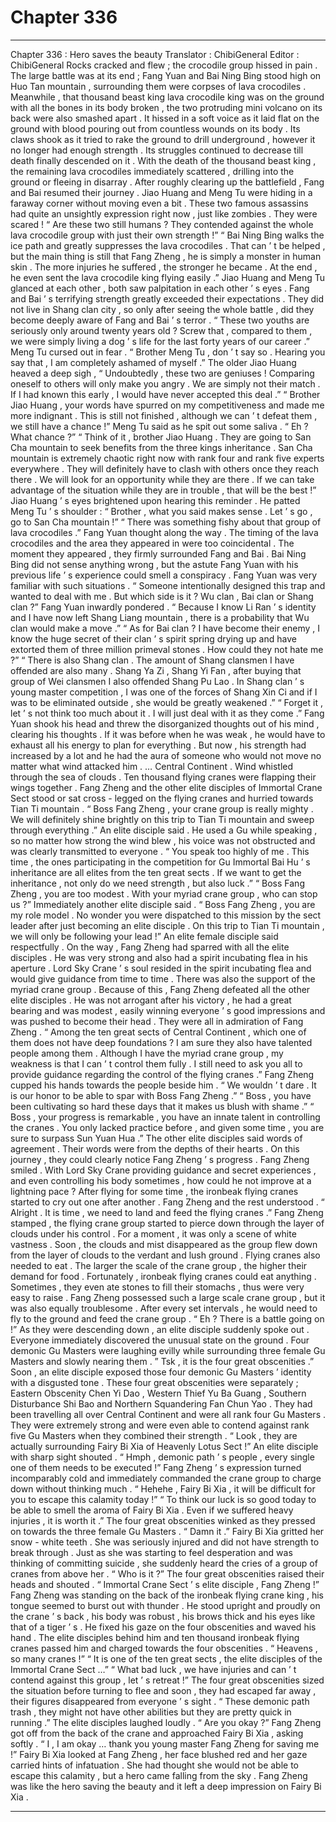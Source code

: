 
# Chapter 336


---

Chapter 336 : Hero saves the beauty
Translator :
ChibiGeneral
Editor :
ChibiGeneral
Rocks cracked and flew ; the crocodile group hissed in pain .
The large battle was at its end ; Fang Yuan and Bai Ning Bing stood high on Huo Tan mountain , surrounding them were corpses of lava crocodiles .
Meanwhile , that thousand beast king lava crocodile king was on the ground with all the bones in its body broken , the two protruding mini volcano on its back were also smashed apart .
It hissed in a soft voice as it laid flat on the ground with blood pouring out from countless wounds on its body . Its claws shook as it tried to rake the ground to drill underground , however it no longer had enough strength .
Its struggles continued to decrease till death finally descended on it .
With the death of the thousand beast king , the remaining lava crocodiles immediately scattered , drilling into the ground or fleeing in disarray .
After roughly clearing up the battlefield , Fang and Bai resumed their journey .
Jiao Huang and Meng Tu were hiding in a faraway corner without moving even a bit . These two famous assassins had quite an unsightly expression right now , just like zombies .
They were scared !
“ Are these two still humans ? They contended against the whole lava crocodile group with just their own strength !”
“ Bai Ning Bing walks the ice path and greatly suppresses the lava crocodiles . That can ’ t be helped , but the main thing is still that Fang Zheng , he is simply a monster in human skin . The more injuries he suffered , the stronger he became . At the end , he even sent the lava crocodile king flying easily .”
Jiao Huang and Meng Tu glanced at each other , both saw palpitation in each other ’ s eyes .
Fang and Bai ’ s terrifying strength greatly exceeded their expectations .
They did not live in Shang clan city , so only after seeing the whole battle , did they become deeply aware of Fang and Bai ’ s terror .
“ These two youths are seriously only around twenty years old ? Screw that , compared to them , we were simply living a dog ’ s life for the last forty years of our career .” Meng Tu cursed out in fear .
“ Brother Meng Tu , don ’ t say so . Hearing you say that , I am completely ashamed of myself .” The older Jiao Huang heaved a deep sigh , “ Undoubtedly , these two are geniuses !
Comparing oneself to others will only make you angry
. We are simply not their match . If I had known this early , I would have never accepted this deal .”
“ Brother Jiao Huang , your words have spurred on my competitiveness and made me more indignant . This is still not finished , although we can ’ t defeat them , we still have a chance !” Meng Tu said as he spit out some saliva .
“ Eh ? What chance ?”
“ Think of it , brother Jiao Huang . They are going to San Cha mountain to seek benefits from the three kings inheritance . San Cha mountain is extremely chaotic right now with rank four and rank five experts everywhere . They will definitely have to clash with others once they reach there . We will look for an opportunity while they are there . If we can take advantage of the situation while they are in trouble , that will be the best !”
Jiao Huang ’ s eyes brightened upon hearing this reminder .
He patted Meng Tu ’ s shoulder : “ Brother , what you said makes sense . Let ’ s go , go to San Cha mountain !”
“ There was something fishy about that group of lava crocodiles .” Fang Yuan thought along the way .
The timing of the lava crocodiles and the area they appeared in were too coincidental . The moment they appeared , they firmly surrounded Fang and Bai . Bai Ning Bing did not sense anything wrong , but the astute Fang Yuan with his previous life ’ s experience could smell a conspiracy .
Fang Yuan was very familiar with such situations .
“ Someone intentionally designed this trap and wanted to deal with me . But which side is it ? Wu clan , Bai clan or Shang clan ?” Fang Yuan inwardly pondered .
“ Because I know Li Ran ’ s identity and I have now left Shang Liang mountain , there is a probability that Wu clan would make a move .”
“ As for Bai clan ? I have become their enemy , I know the huge secret of their clan ’ s spirit spring drying up and have extorted them of three million primeval stones . How could they not hate me ?”
“ There is also Shang clan . The amount of Shang clansmen I have offended are also many . Shang Ya Zi , Shang Yi Fan , after buying that group of Wei clansmen I also offended Shang Pu Lao . In Shang clan ’ s young master competition , I was one of the forces of Shang Xin Ci and if I was to be eliminated outside , she would be greatly weakened .”
“ Forget it , let ’ s not think too much about it . I will just deal with it as they come .” Fang Yuan shook his head and threw the disorganized thoughts out of his mind , clearing his thoughts .
If it was before when he was weak , he would have to exhaust all his energy to plan for everything . But now , his strength had increased by a lot and he had the aura of someone who would not move no matter what wind attacked him .
…
Central Continent .
Wind whistled through the sea of clouds .
Ten thousand flying cranes were flapping their wings together .
Fang Zheng and the other elite disciples of Immortal Crane Sect stood or sat cross - legged on the flying cranes and hurried towards Tian Ti mountain .
“ Boss Fang Zheng , your crane group is really mighty . We will definitely shine brightly on this trip to Tian Ti mountain and sweep through everything .” An elite disciple said .
He used a Gu while speaking , so no matter how strong the wind blew , his voice was not obstructed and was clearly transmitted to everyone .
“ You speak too highly of me . This time , the ones participating in the competition for Gu Immortal Bai Hu ’ s inheritance are all elites from the ten great sects . If we want to get the inheritance , not only do we need strength , but also luck .”
“ Boss Fang Zheng , you are too modest . With your myriad crane group , who can stop us ?” Immediately another elite disciple said .
“ Boss Fang Zheng , you are my role model . No wonder you were dispatched to this mission by the sect leader after just becoming an elite disciple . On this trip to Tian Ti mountain , we will only be following your lead !” An elite female disciple said respectfully .
On the way , Fang Zheng had sparred with all the elite disciples .
He was very strong and also had a spirit incubating flea in his aperture . Lord Sky Crane ’ s soul resided in the spirit incubating flea and would give guidance from time to time . There was also the support of the myriad crane group .
Because of this , Fang Zheng defeated all the other elite disciples .
He was not arrogant after his victory , he had a great bearing and was modest , easily winning everyone ’ s good impressions and was pushed to become their head . They were all in admiration of Fang Zheng .
“ Among the ten great sects of Central Continent , which one of them does not have deep foundations ? I am sure they also have talented people among them . Although I have the myriad crane group , my weakness is that I can ’ t control them fully . I still need to ask you all to provide guidance regarding the control of the flying cranes .” Fang Zheng cupped his hands towards the people beside him .
“ We wouldn ’ t dare . It is our honor to be able to spar with Boss Fang Zheng .”
“ Boss , you have been cultivating so hard these days that it makes us blush with shame .”
“ Boss , your progress is remarkable , you have an innate talent in controlling the cranes . You only lacked practice before , and given some time , you are sure to surpass Sun Yuan Hua .”
The other elite disciples said words of agreement .
Their words were from the depths of their hearts . On this journey , they could clearly notice Fang Zheng ’ s progress .
Fang Zheng smiled . With Lord Sky Crane providing guidance and secret experiences , and even controlling his body sometimes , how could he not improve at a lightning pace ?
After flying for some time , the ironbeak flying cranes started to cry out one after another .
Fang Zheng and the rest understood .
“ Alright . It is time , we need to land and feed the flying cranes .” Fang Zheng stamped , the flying crane group started to pierce down through the layer of clouds under his control .
For a moment , it was only a scene of white vastness .
Soon , the clouds and mist disappeared as the group flew down from the layer of clouds to the verdant and lush ground .
Flying cranes also needed to eat . The larger the scale of the crane group , the higher their demand for food . Fortunately , ironbeak flying cranes could eat anything . Sometimes , they even ate stones to fill their stomachs , thus were very easy to raise .
Fang Zheng possessed such a large scale crane group , but it was also equally troublesome . After every set intervals , he would need to fly to the ground and feed the crane group .
“ Eh ? There is a battle going on !” As they were descending down , an elite disciple suddenly spoke out .
Everyone immediately discovered the unusual state on the ground .
Four demonic Gu Masters were laughing evilly while surrounding three female Gu Masters and slowly nearing them .
”
Tsk
, it is the four great obscenities .” Soon , an elite disciple exposed those four demonic Gu Masters ’ identity with a disgusted tone .
These four great obscenities were separately ; Eastern Obscenity Chen Yi Dao , Western Thief Yu Ba Guang , Southern Disturbance Shi Bao and Northern Squandering Fan Chun Yao .
They had been travelling all over Central Continent and were all rank four Gu Masters . They were extremely strong and were even able to contend against rank five Gu Masters when they combined their strength .
“ Look , they are actually surrounding Fairy Bi Xia of Heavenly Lotus Sect !” An elite disciple with sharp sight shouted .
“ Hmph , demonic path ’ s people , every single one of them needs to be executed !” Fang Zheng ’ s expression turned incomparably cold and immediately commanded the crane group to charge down without thinking much .
“ Hehehe , Fairy Bi Xia , it will be difficult for you to escape this calamity today !”
“ To think our luck is so good today to be able to smell the aroma of Fairy Bi Xia . Even if we suffered heavy injuries , it is worth it .”
The four great obscenities winked as they pressed on towards the three female Gu Masters .
“ Damn it .” Fairy Bi Xia gritted her snow - white teeth . She was seriously injured and did not have strength to break through .
Just as she was starting to feel desperation and was thinking of committing suicide , she suddenly heard the cries of a group of cranes from above her .
“ Who is it ?” The four great obscenities raised their heads and shouted .
“ Immortal Crane Sect ’ s elite disciple , Fang Zheng !” Fang Zheng was standing on the back of the ironbeak flying crane king , his tongue seemed to burst out with thunder .
He stood upright and proudly on the crane ’ s back , his body was robust , his brows thick and his eyes like that of a tiger ’ s . He fixed his gaze on the four obscenities and waved his hand .
The elite disciples behind him and ten thousand ironbeak flying cranes passed him and charged towards the four obscenities .
“ Heavens , so many cranes !”
“ It is one of the ten great sects , the elite disciples of the Immortal Crane Sect …”
“ What bad luck , we have injuries and can ’ t contend against this group , let ’ s retreat !”
The four great obscenities sized the situation before turning to flee and soon , they had escaped far away , their figures disappeared from everyone ’ s sight .
“ These demonic path trash , they might not have other abilities but they are pretty quick in running .” The elite disciples laughed loudly .
“ Are you okay ?” Fang Zheng got off from the back of the crane and approached Fairy Bi Xia , asking softly .
“ I , I am okay … thank you young master Fang Zheng for saving me !” Fairy Bi Xia looked at Fang Zheng , her face blushed red and her gaze carried hints of infatuation .
She had thought she would not be able to escape this calamity , but a hero came falling from the sky .
Fang Zheng was like the hero saving the beauty and it left a deep impression on Fairy Bi Xia .

---

